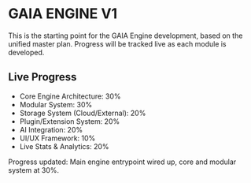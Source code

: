 # GAIA ENGINE V1

This is the starting point for the GAIA Engine development, based on the unified master plan. Progress will be tracked live as each module is developed.

## Live Progress

- Core Engine Architecture: 30%
- Modular System: 30%
- Storage System (Cloud/External): 20%
- Plugin/Extension System: 20%
- AI Integration: 20%
- UI/UX Framework: 10%
- Live Stats & Analytics: 20%

Progress updated: Main engine entrypoint wired up, core and modular system at 30%.
